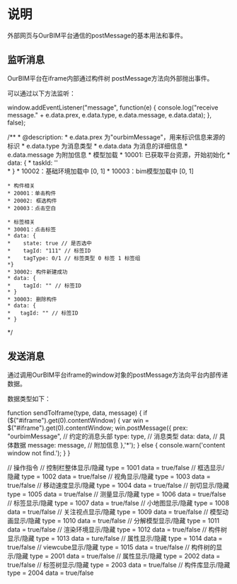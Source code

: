 <!--
 * @Author: zk
 * @Date: 2021-05-06 15:42:41
 * @LastEditors: zk
 * @LastEditTime: 2021-07-30 11:26:41
 * @description: 
-->
# 说明

外部网页与OurBIM平台通信的postMessage的基本用法和事件。

## 监听消息

OurBIM平台在iframe内部通过构件树 postMessage方法向外部抛出事件。

可以通过以下方法监听：

window.addEventListener("message", function(e) {
    console.log("receive message." + e.data.prex, e.data.type, e.data.message, e.data.data);
}, false);

/**
    * @description:
    * e.data.prex 为"ourbimMessage"，用来标识信息来源的标识
    * e.data.type 为消息类型
    * e.data.data 为消息的详细信息
    * e.data.message 为附加信息
    * 模型加载
    * 10001: 已获取平台资源，开始初始化
    * data: {
    *   taskId: ''  
    * }
    * 10002：基础环境加载中 [0, 1]
    * 10003：bim模型加载中 [0, 1]
    
    * 构件相关
    * 20001：单击构件
    * 20002: 框选构件
    * 20003：点击空白

    * 标签相关
    * 30001：点击标签
    * data: {
    *    state: true // 是否选中
    *    tagId: "111" // 标签ID
    *    tagType: 0/1 // 标签类型 0 标签 1 标签组
    *}
    * 30002: 构件新建成功
    * data: {
    *    tagId: "" // 标签ID
    * }
    * 30003: 删除构件
    * data: {
    *   tagId: "" // 标签ID
    * }
*/


## 发送消息 

通过调用OurBIM平台iframe的window对象的postMessage方法向平台内部传递数据。

数据类型如下：

function sendToIframe(type, data, message) {
    if ($("#iframe").get(0).contentWindow) {
        var win = $("#iframe").get(0).contentWindow;
        win.postMessage({
            prex: "ourbimMessage", // 约定的消息头部
            type: type,         // 消息类型
            data: data,         // 具体数据
            message: message,   // 附加信息
        },'*');
    } else {
        console.warn('content window not find.');
    }
}

// 操作指令
// 控制栏整体显示/隐藏
    type = 1001 
    data = true/false
// 框选显示/隐藏
    type = 1002
    data = true/false
// 视角显示/隐藏
    type = 1003
    data = true/false
// 移动速度显示/隐藏
    type = 1004
    data = true/false
// 剖切显示/隐藏
    type = 1005
    data = true/false
// 测量显示/隐藏
    type = 1006
    data = true/false
// 标签显示/隐藏
    type = 1007
    data = true/false
// 小地图显示/隐藏
    type = 1008
    data = true/false
// 关注视点显示/隐藏
    type = 1009
    data = true/false
// 模型动画显示/隐藏
    type = 1010
    data = true/false
// 分解模型显示/隐藏
    type = 1011
    data = true/false
// 渲染环境显示/隐藏
    type = 1012
    data = true/false
// 构件树显示/隐藏
    type = 1013
    data = ture/false
// 属性显示/隐藏
    type = 1014
    data = true/false
// viewcube显示/隐藏
    type = 1015
    data = true/false
// 构件树的显示/隐藏
    type = 2001
    data = true/false
// 属性显示/隐藏
    type = 2002
    data = true/false
// 标签树显示/隐藏
    type = 2003
    data = true/false
// 构件库显示/隐藏
    type = 2004
    data = true/false